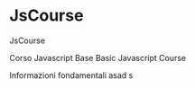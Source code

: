 # JsCourse
JsCourse


Corso Javascript Base
Basic Javascript Course


Informazioni fondamentali
asad
s
